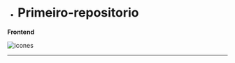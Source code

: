 - # Primeiro-repositorio

**Frontend**

![icones](https://skillicons.dev/icons?i=js,html,css,wasm)

---
